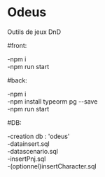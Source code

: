 # Odeus
Outils de jeux DnD

#front: 

-npm i  
-npm run start

#back:

-npm i  
-npm install typeorm pg --save  
-npm run start

#DB:

-creation db : 'odeus'  
-datainsert.sql  
-datascenario.sql  
-insertPnj.sql  
-(optionnel)insertCharacter.sql  
